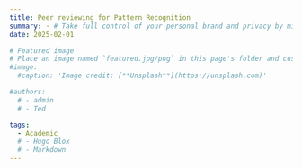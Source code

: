 ```yaml
---
title: Peer reviewing for Pattern Recognition
summary: · # Take full control of your personal brand and privacy by migrating away from the big tech platforms!
date: 2025-02-01

# Featured image
# Place an image named `featured.jpg/png` in this page's folder and customize its options here.
#image:
  #caption: 'Image credit: [**Unsplash**](https://unsplash.com)'

#authors:
  # - admin
  # - Ted

tags:
  - Academic
  # - Hugo Blox
  # - Markdown
---
```


